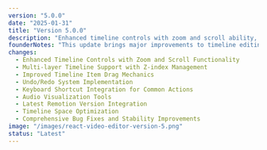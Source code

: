 ```yaml
---
version: "5.0.0"
date: "2025-01-31"
title: "Version 5.0.0"
description: "Enhanced timeline controls with zoom and scroll ability, multi-layer support with Z-index management, undo/redo, keyboard shortcuts, audio visualization plus much more."
founderNotes: "This update brings major improvements to timeline editing, making it more intuitive and flexible. We've introduced timeline zooming and scrolling, giving you better control over navigating your projects. The new multi-layer system, with refined z-index management, makes organizing clips much easier. Dragging timeline items now feels smoother and more precise, and with the addition of undo/redo functionality, you can make changes with confidence. Keyboard shortcuts have also been integrated to speed up common actions, streamlining your workflow. For audio editing, we’ve added an audio visualizer to give you better insight into sound layers. We’ve also upgraded to the latest Remotion version, ensuring compatibility with the newest features and optimizations. Beyond features, we focused on refining the timeline layout for a cleaner editing experience, fixing critical bugs, and improving overall stability."
changes:
  - Enhanced Timeline Controls with Zoom and Scroll Functionality
  - Multi-layer Timeline Support with Z-index Management
  - Improved Timeline Item Drag Mechanics
  - Undo/Redo System Implementation
  - Keyboard Shortcut Integration for Common Actions
  - Audio Visualization Tools
  - Latest Remotion Version Integration
  - Timeline Space Optimization
  - Comprehensive Bug Fixes and Stability Improvements
image: "/images/react-video-editor-version-5.png"
status: "Latest"
---
```

